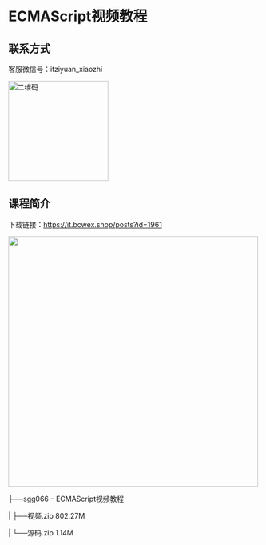 # ECMAScript视频教程

## 联系方式

客服微信号：itziyuan_xiaozhi

<img src="https://ziyuanyun.oss-cn-guangzhou.aliyuncs.com/common/20240614073449/666b82192834a.jpg" width="200" height="200" alt="二维码">

## 课程简介

下载链接：https://it.bcwex.shop/posts?id=1961

<img src="https://ziyuanyun.oss-cn-guangzhou.aliyuncs.com/yun/20240515183614/6644901eeffeb.jpg" width="500" alt="">

  ├──sgg066 &#8211; ECMAScript视频教程

 | ├──视频.zip 802.27M

 | └──源码.zip 1.14M

  
